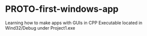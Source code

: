 # PROTO-first-windows-app
Learning how to make apps with GUIs in CPP 
Executable located in Wind32/Debug under Project1.exe
